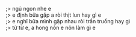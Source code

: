 ;> ngủ ngon nhe e<br>
;> e định bữa gặp a ròi thịt lun hay gì e<br>
;> e nghĩ bữa mình gặp nhau ròi trần truồng hay gì<br>
;> từ từ e, a hong nôn e nôn làm gì e
